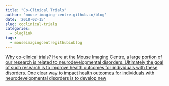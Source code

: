 ```yaml
---
title: "Co-Clinical Trials"
author: 'mouse-imaging-centre.github.io/blog'
date: '2018-02-15'
slug: coclinical-trials
categories:
  - bloglink
tags:
  - mouseimagingcentregithubioblog
---
```


[Why co-clinical trials? Here at the Mouse Imaging Centre, a large portion of our research is related to neurodevelopmental disorders. Ultimately the goal of such research is to improve health outcomes for individuals with these disorders. One clear way to impact health outcomes for individuals with neurodevelopmental disorders is to develop new<i class="fas fa-external-link-alt"></i>](https://mouse-imaging-centre.github.io/blog/blog/post/2018-02-15_coclinical-trials/)

